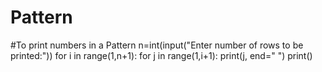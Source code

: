 # Pattern
#To print numbers in a Pattern
n=int(input("Enter number of rows to be printed:"))
for i in range(1,n+1):
    for j in range(1,i+1):
        print(j, end=" ")
    print()
